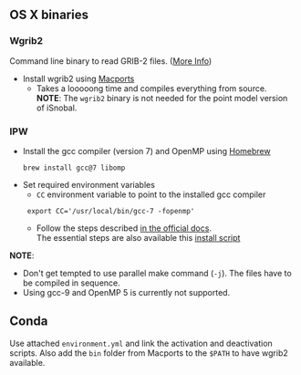 ## OS X binaries
### Wgrib2
Command line binary to read GRIB-2 files.
([More Info](https://www.cpc.ncep.noaa.gov/products/wesley/wgrib2/))

* Install wgrib2 using [Macports](https://www.macports.org/)
  * Takes a looooong time and compiles everything from source.  
    __NOTE__: The `wgrib2` binary is not needed for the point model version of iSnobal.

### IPW
* Install the gcc compiler (version 7) and OpenMP using [Homebrew](https://brew.sh/)
    ```shell script
    brew install gcc@7 libomp
    ```
* Set required environment variables
  * `CC` environment variable to point to the installed gcc compiler
   ```shell script
    export CC='/usr/local/bin/gcc-7 -fopenmp'
    ```
  * Follow the steps described [in the official docs](https://github.com/USDA-ARS-NWRC/ipw/blob/master/Install).  
    The essential steps are also available this [install script](../conda/install_ipw.sh)
  
 __NOTE__:
 * Don't get tempted to use parallel make command (`-j`). The files have to be compiled in sequence.
 * Using gcc-9 and OpenMP 5 is currently not supported.

## Conda
Use attached `environment.yml` and link the activation and deactivation scripts.
Also add the `bin` folder from Macports to the `$PATH` to have wgrib2 available.
